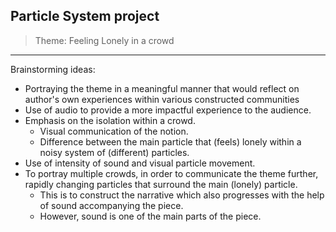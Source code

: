 ## Particle System project

> Theme: Feeling Lonely in a crowd

---

Brainstorming ideas:

- Portraying the theme in a meaningful manner that would reflect on author's own experiences within various constructed communities
- Use of audio to provide a more impactful experience to the audience.
- Emphasis on the isolation within a crowd.
  - Visual communication of the notion.
  - Difference between the main particle that (feels) lonely within a noisy system of (different) particles.
- Use of intensity of sound and visual particle movement.
- To portray multiple crowds, in order to communicate the theme further, rapidly changing particles that surround the main (lonely) particle.
  - This is to construct the narrative which also progresses with the help of sound accompanying the piece.
  - However, sound is one of the main parts of the piece.
